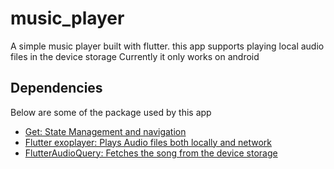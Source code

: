 # music_player

A simple music player built with flutter. this app supports playing local audio files in the device storage
Currently it only works on android

## Dependencies

Below are some of the package used by this app

- [Get: State Management and navigation ](https://pub.dev/packages/get)
- [Flutter exoplayer: Plays Audio files both locally and network ](https://pub.dev/packages/flutter_exoplayer)
- [FlutterAudioQuery: Fetches the song from the device storage](https://pub.dev/packages/flutter_audio_query)


